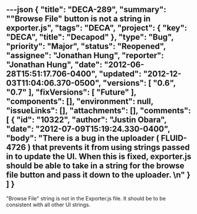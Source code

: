---json
{
  "title": "DECA-289",
  "summary": "\"Browse File\" button is not a string in exporter.js",
  "tags": "DECA",
  "project": {
    "key": "DECA",
    "title": "Decapod"
  },
  "type": "Bug",
  "priority": "Major",
  "status": "Reopened",
  "assignee": "Jonathan Hung",
  "reporter": "Jonathan Hung",
  "date": "2012-06-28T15:51:17.706-0400",
  "updated": "2012-12-03T11:04:06.370-0500",
  "versions": [
    "0.6",
    "0.7"
  ],
  "fixVersions": [
    "Future"
  ],
  "components": [],
  "environment": null,
  "issueLinks": [],
  "attachments": [],
  "comments": [
    {
      "id": "10322",
      "author": "Justin Obara",
      "date": "2012-07-09T15:19:24.330-0400",
      "body": "There is a bug in the uploader ( FLUID-4726 ) that prevents it from using strings passed in to update the UI. When this is fixed, exporter.js should be able to take in a string for the browse file button and pass it down to the uploader.&#x20;\n"
    }
  ]
}
---
"Browse File" string is not in the Exporter.js file. It should be to be consistent with all other UI strings.

        